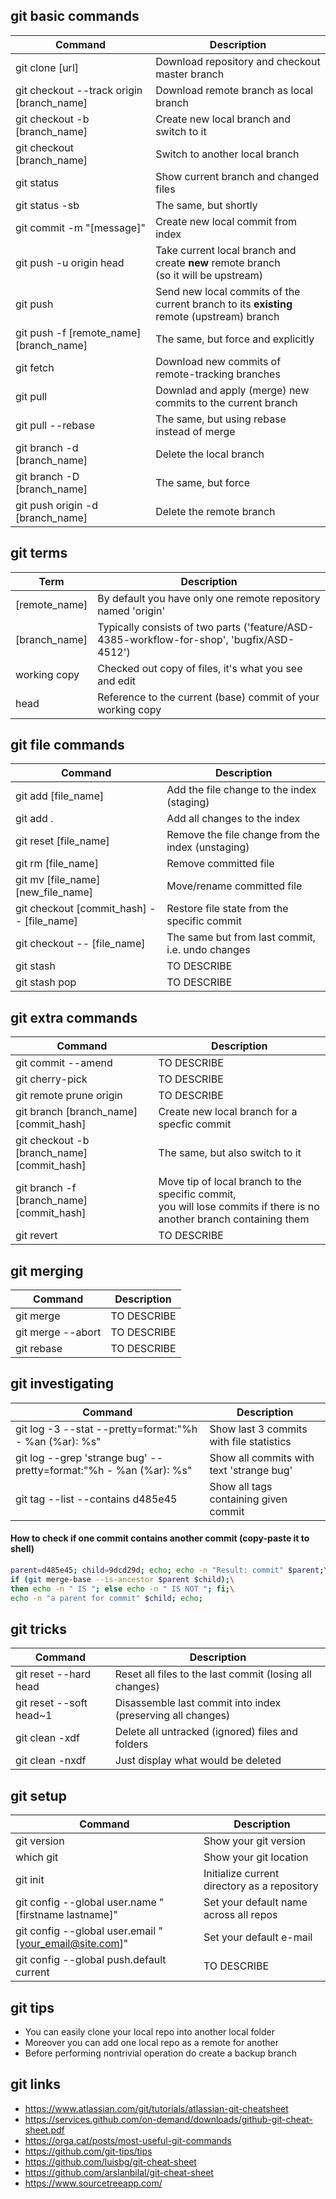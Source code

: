 ## git basic commands ##

Command | Description
--- | ---
git clone [url] | Download repository and checkout master branch
git checkout --track origin [branch_name] | Download remote branch as local branch
git checkout -b [branch_name] | Create new local branch and switch to it
git checkout [branch_name] | Switch to another local branch
git status | Show current branch and changed files
git status -sb | The same, but shortly
git commit -m "[message]" | Create new local commit from index
git push -u origin head | Take current local branch and create **new** remote branch <br> (so it will be upstream)
git push | Send new local commits of the current branch to its **existing** <br> remote (upstream) branch
git push -f [remote_name] [branch_name] | The same, but force and explicitly
git fetch | Download new commits of remote-tracking branches
git pull | Downlad and apply (merge) new commits to the current branch
git pull --rebase | The same, but using rebase instead of merge
git branch -d [branch_name] | Delete the local branch
git branch -D [branch_name] | The same, but force
git push origin -d [branch_name] | Delete the remote branch


## git terms ##

Term | Description
--- | ---
[remote_name] | By default you have only one remote repository named 'origin'  
[branch_name] | Typically consists of two parts ('feature/ASD-4385-workflow-for-shop', 'bugfix/ASD-4512')  
working copy | Checked out copy of files, it's what you see and edit  
head | Reference to the current (base) commit of your working copy  


## git file commands ##

Command | Description
--- | ---
git add [file_name] | Add the file change to the index (staging)
git add . | Add all changes to the index
git reset [file_name] | Remove the file change from the index (unstaging)
git rm [file_name] | Remove committed file
git mv [file_name] [new_file_name] | Move/rename committed file
git checkout [commit_hash] -- [file_name] | Restore file state from the specific commit
git checkout -- [file_name] | The same but from last commit, i.e. undo changes
git stash | TO DESCRIBE
git stash pop | TO DESCRIBE


## git extra commands ##

Command | Description
--- | ---
git commit --amend | TO DESCRIBE
git cherry-pick | TO DESCRIBE
git remote prune origin | TO DESCRIBE
git branch [branch_name] [commit_hash] | Create new local branch for a specfic commit
git checkout -b [branch_name] [commit_hash] | The same, but also switch to it
git branch -f [branch_name] [commit_hash] | Move tip of local branch to the specific commit, <br> you will lose commits if there is no another branch containing them
git revert | TO DESCRIBE


## git merging ##
Command | Description
--- | ---
git merge | TO DESCRIBE
git merge --abort | TO DESCRIBE
git rebase | TO DESCRIBE


## git investigating ##

Command | Description
--- | ---
git log -3 --stat --pretty=format:"%h - %an (%ar): %s" | Show last 3 commits with file statistics
git log --grep 'strange bug' --pretty=format:"%h - %an (%ar): %s" | Show all commits with text 'strange bug'
git tag --list --contains d485e45 | Show all tags containing given commit


#### How to check if one commit contains another commit (copy-paste it to shell) ####
```bash
parent=d485e45; child=9dcd29d; echo; echo -n "Result: commit" $parent;\
if (git merge-base --is-ancestor $parent $child);\
then echo -n " IS "; else echo -n " IS NOT "; fi;\
echo -n "a parent for commit" $child; echo;
```


## git tricks ##

Command | Description
--- | ---
git reset --hard head | Reset all files to the last commit (losing all changes)
git reset --soft head~1 | Disassemble last commit into index (preserving all changes)
git clean -xdf | Delete all untracked (ignored) files and folders
git clean -nxdf | Just display what would be deleted


## git setup ##

Command | Description
--- | ---
git version | Show your git version
which git | Show your git location
git init | Initialize current directory as a repository
git config --global user.name "[firstname lastname]" | Set your default name across all repos
git config --global user.email "[your_email@site.com]" | Set your default e-mail
git config --global push.default current | TO DESCRIBE


## git tips ##
* You can easily clone your local repo into another local folder
* Moreover you can add one local repo as a remote for another
* Before performing nontrivial operation do create a backup branch


## git links ##
* https://www.atlassian.com/git/tutorials/atlassian-git-cheatsheet
* https://services.github.com/on-demand/downloads/github-git-cheat-sheet.pdf
* https://orga.cat/posts/most-useful-git-commands
* https://github.com/git-tips/tips
* https://github.com/luisbg/git-cheat-sheet
* https://github.com/arslanbilal/git-cheat-sheet
* https://www.sourcetreeapp.com/

